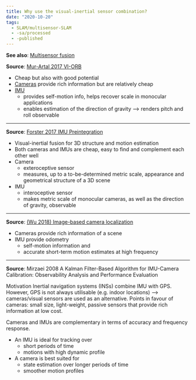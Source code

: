 ```yaml
---
title: Why use the visual-inertial sensor combination?
date: "2020-10-20"
tags:
  - SLAM/multisensor-SLAM
  - -sa/processed
  - -published
---
```


**See also**: [Multisensor fusion](multisensor-fusion.md)

**Source**: [Mur-Artal 2017 VI-ORB](bibliography/mur-artal-2017-vi-orb.md)

*   Cheap but also with good potential
*   [Cameras](sensors/visual-sensors-for-localisation.md) provide rich information but are relatively cheap
*   [IMU](sensors/imu.md)
    *   provides self-motion info, helps recover scale in monocular applications
    *   enables estimation of the direction of gravity --> renders pitch and roll observable

* * *

**Source**: [Forster 2017 IMU Preintegration](forster-2017-imu-preintegration.md)

*   Visual-inertial fusion for 3D structure and motion estimation
*   Both cameras and IMUs are cheap, easy to find and complement each other well
*   Camera
    *   exteroceptive sensor
    *   measures, up to a to-be-determined metric scale, appearance and geometrical structure of a 3D scene
*   IMU
    *   interoceptive sensor
    *   makes metric scale of monocular cameras, as well as the direction of gravity, observable

* * *

**Source**: [(Wu 2018) Image-based camera localization](bibliography/wu-2018.md)

*   Cameras provide rich information of a scene
*   IMU provide odometry
    *   self-motion information and
    *   accurate short-term motion estimates at high frequency

* * *

**Source**: Mirzaei 2008 A Kalman Filter-Based Algorithm for IMU-Camera Calibration: Observability Analysis and Performance Evaluation

Motivation
Inertial navigation systems (INSs) combine IMU with GPS. However, GPS is not always utilisable (e.g. indoor locations) --> cameras/visual sensors are used as an alternative.
Points in favour of cameras: small size, light-weight, passive sensors that provide rich information at low cost.

Cameras and IMUs are complementary in terms of accuracy and frequency response.

*   An IMU is ideal for tracking over
    *   short periods of time
    *   motions with high dynamic profile
*   A camera is best suited for
    *   state estimation over longer periods of time
    *   smoother motion profiles

